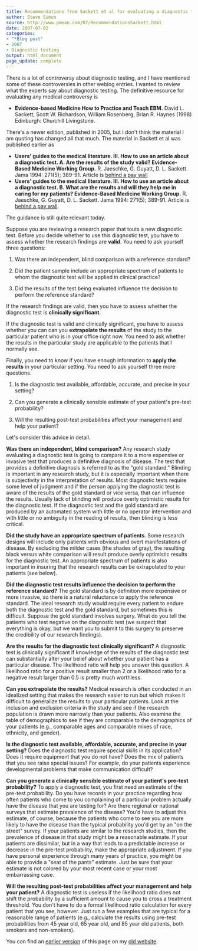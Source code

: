 ```yaml
---
title: Recommendations from Sackett et al for evaluating a diagnostic test
author: Steve Simon
source: http://www.pmean.com/07/RecommendationsSackett.html
date: 2007-07-02
categories:
- "*Blog post"
- 2007
- Diagnostic testing
output: html_document
page_update: complete
---
```


There is a lot of controversy about diagnostic testing, and I have mentioned some of these controversies in other weblog entries. I wanted to review what the experts say about diagnostic testing. The definitive resource for evaluating any medical controversy is

+ **Evidence-based Medicine How to Practice and Teach EBM.** David L. Sackett, Scott W. Richardson, William Rosenberg, Brian R. Haynes (1998) Edinburgh: Churchill Livingstone.

There's a newer edition, published in 2005, but I don't think the material I am quoting has changed all that much. The material in Sackett et al was published earlier as

+ **Users' guides to the medical literature. III. How to use an article about a diagnostic test. A. Are the results of the study valid? Evidence-Based Medicine Working Group.** R. Jaeschke, G. Guyatt, D. L. Sackett. Jama 1994: 271(5); 389-91. Article is [behind a pay wall][jae1]
+ **Users' guides to the medical literature. III. How to use an article about a diagnostic test. B. What are the results and will they help me in caring for my patients? Evidence-Based Medicine Working Group.** R. Jaeschke, G. Guyatt, D. L. Sackett. Jama 1994: 271(5); 389-91. Article is [behind a pay wall][jae2].

The guidance is still quite relevant today.

Suppose you are reviewing a research paper that touts a new diagnostic test. Before you decide whether to use this diagnostic test, you have to assess whether the research findings are **valid**. You need to ask yourself three questions:

1.  Was there an independent, blind comparison with a reference standard?

2.  Did the patient sample include an appropriate spectrum of patients to whom the diagnostic test will be applied in clinical practice?

3.  Did the results of the test being evaluated influence the decision to perform the reference standard?

If the research findings are valid, then you have to assess whether the diagnostic test is **clinically significant**.

If the diagnostic test is valid and clinically significant, you have to assess whether you can can you **extrapolate the results** of the study to the particular patient who is in your office right now. You need to ask whether the results in the particular study are applicable to the patients that I normally see.

Finally, you need to know if you have enough information to **apply the results** in your particular setting. You need to ask yourself three more questions.

1. Is the diagnostic test available, affordable, accurate, and precise in your setting?

2. Can you generate a clinically sensible estimate of your patient's pre-test probability?

3. Will the resulting post-test probabilities affect your management and help your patient?

Let's consider this advice in detail.

**Was there an independent, blind comparison?** Any research study evaluating a diagnostic test is going to compare it to a more expensive or invasive test that produces a definitive diagnosis of disease. The test that provides a definitive diagnosis is referred to as the "gold standard." Blinding is important in any research study, but it is especially important when there is subjectivity in the interpretation of results. Most diagnostic tests require some level of judgment and if the person applying the diagnostic test is aware of the results of the gold standard or vice versa, that can influence the results. Usually lack of blinding will produce overly optimistic results for the diagnostic test. If the diagnostic test and the gold standard are produced by an automated system with little or no operator intervention and with little or no ambiguity in the reading of results, then blinding is less critical.

**Did the study have an appropriate spectrum of patients**. Some research designs will include only patients with obvious and overt manifestations of disease. By excluding the milder cases (the shades of gray), the resulting black versus white comparison will result produce overly optimistic results for the diagnostic test. An appropriate spectrum of patients is also important in insuring that the research results can be extrapolated to your patients (see below).

**Did the diagnostic test results influence the decision to perform the reference standard?** The gold standard is by definition more expensive or more invasive, so there is a natural reluctance to apply the reference standard. The ideal research study would require every patient to endure both the diagnostic test and the gold standard, but sometimes this is difficult. Suppose the gold standard involves surgery. What do you tell the patients who test negative on the diagnostic test (we suspect that everything is okay, but we want you to submit to this surgery to preserve the credibility of our research findings).

**Are the results for the diagnostic test clinically significant?** A diagnostic test is clinically significant if knowledge of the results of the diagnostic test can substantially alter your belief about whether your patient has a particular disease. The likelihood ratio will help you answer this question. A likelihood ratio for a positive result smaller than 2 or a likelihood ratio for a negative result larger than 0.5 is pretty much worthless.

**Can you extrapolate the results?** Medical research is often conducted in an idealized setting that makes the research easier to run but which makes it difficult to generalize the results to your particular patients. Look at the inclusion and exclusion criteria in the study and see if the research population is drawn more narrowly than your patients. Also examine the table of demographics to see if they are comparable to the demographics of your patients (e.g., comparable ages and comparable mixes of race, ethnicity, and gender).

**Is the diagnostic test available, affordable, accurate, and precise in your setting?** Does the diagnostic test require special skills in its application? Does it require equipment that you do not have? Does the mix of patients that you see raise special issues? For example, do your patients experience developmental problems that make communication difficult?

**Can you generate a clinically sensible estimate of your patient's pre-test probability?** To apply a diagnostic test, you first need an estimate of the pre-test probability. Do you have records in your practice regarding how often patients who come to you complaining of a particular problem actually have the disease that you are testing for? Are there regional or national surveys that estimate prevalence of the disease? You'd have to adjust this estimate, of course, because the patients who come to see you are more likely to have the disease than the typical probability you'd get by an "on the street" survey. If your patients are similar to the research studies, then the prevalence of disease in that study might be a reasonable estimate. If your patients are dissimilar, but in a way that leads to a predictable increase or decrease in the pre-test probability, make the appropriate adjustment. If you have personal experience through many years of practice, you might be able to provide a "seat of the pants" estimate. Just be sure that your estimate is not colored by your most recent case or your most embarrassing case.

**Will the resulting post-test probabilities affect your management and help your patient?** A diagnostic test is useless if the likelihood ratio does not shift the probability by a sufficient amount to cause you to cross a treatment threshold. You don't have to do a formal likelihood ratio calculation for every patient that you see, however. Just run a few examples that are typical for a reasonable range of patients (e.g., calculate the results using pre-test probabilities from 45 year old, 65 year old, and 85 year old patients, both smokers and non-smokers).

You can find an [earlier version][sim1] of this page on my [old website][sim2].

[sim1]: http://www.pmean.com/07/RecommendationsSackett.html
[sim2]: http://www.pmean.com

[jae1]: https://jamanetwork.com/journals/jama/article-abstract/363889
[jae2]: https://jamanetwork.com/journals/jama/article-abstract/366383
